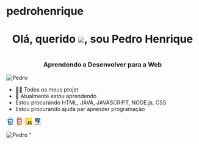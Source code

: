 # pedrohenrique
<h1 align = "center"> Olá, querido <img src = "https://raw.githubusercontent.com/kaueMarques/kaueMarques/master/hi.gif" width = "30px">, sou Pedro Henrique<h1>
  <h3 align = "center"> Aprendendo a Desenvolver para  a Web</h3>
<p align = "left"> <img src = "https://komarev.com/ghpvc/?username=maykbrito" alt = "Pedro" /> </p>

- 👨‍💻 Todos os meus projet
- 🔭 Atualmente estou aprendendo
- Estou procurando HTML, JAVA, JAVASCRIPT, NODE.js, CSS
- Estou procurando ajuda par aprender programação


<p align = "left">
<img src = "https://raw.githubusercontent.com/devicons/devicon/master/icons/css3/css3-plain-wordmark.svg" alt = "css3" width = "20" height = "20" />
<img src = "https://raw.githubusercontent.com/devicons/devicon/master/icons/html5/html5-original-wordmark.svg" alt = "html5" width = "20" height = "20" />
<img src = "https://raw.githubusercontent.com/devicons/devicon/master/icons/javascript/javascript-original.svg" alt = "javascript" width = "20" height = "20" />
<img src = "https://raw.githubusercontent.com/devicons/devicon/master/icons/postgresql/postgresql-original-wordmark.svg" alt = "postgresql" width = "20" height = "20" />

<img src = "https://github-readme-stats.vercel.app/api?username=maykbrito&show_icons=true" alt = "Pedro" /> "
</p>

